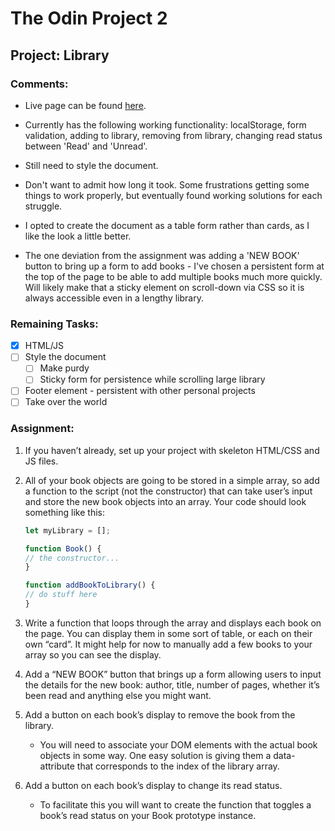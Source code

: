 # The Odin Project 2

## Project: Library

### Comments:
- Live page can be found [here](https://deslni01.github.io/library/).

- Currently has the following working functionality: localStorage, form validation, adding to library, removing from library, changing read status between 'Read' and 'Unread'.

- Still need to style the document.

- Don't want to admit how long it took. Some frustrations getting some things to work properly, but eventually found working solutions for each struggle.

- I opted to create the document as a table form rather than cards, as I like the look a little better. 

- The one deviation from the assignment was adding a 'NEW BOOK' button to bring up a form to add books - I've chosen a persistent form at the top of the page to be able to add multiple books much more quickly. Will likely make that a sticky element on scroll-down via CSS so it is always accessible even in a lengthy library.

### Remaining Tasks:
- [x] HTML/JS
- [ ] Style the document
    - [ ] Make purdy
    - [ ] Sticky form for persistence while scrolling large library
- [ ] Footer element - persistent with other personal projects
- [ ] Take over the world

### Assignment:

1. If you haven’t already, set up your project with skeleton HTML/CSS and JS files.

2. All of your book objects are going to be stored in a simple array, so add a function to the script (not the constructor) that can take user’s input and store the new book objects into an array. Your code should look something like this:

    ```javascript
    let myLibrary = [];

    function Book() {
    // the constructor...
    }

    function addBookToLibrary() {
    // do stuff here
    }
    ```

3. Write a function that loops through the array and displays each book on the page. You can display them in some sort of table, or each on their own “card”. It might help for now to manually add a few books to your array so you can see the display.

4. Add a “NEW BOOK” button that brings up a form allowing users to input the details for the new book: author, title, number of pages, whether it’s been read and anything else you might want.

5. Add a button on each book’s display to remove the book from the library.

    - You will need to associate your DOM elements with the actual book objects in some way. One easy solution is giving them a data-attribute that corresponds to the index of the library array.

6. Add a button on each book’s display to change its read status.

    - To facilitate this you will want to create the function that toggles a book’s read status on your Book prototype instance.

